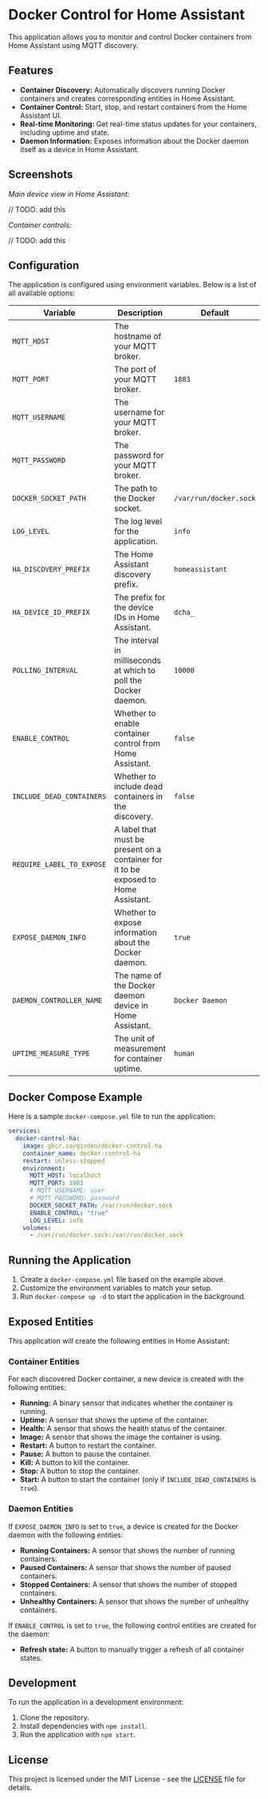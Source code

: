 # Docker Control for Home Assistant

This application allows you to monitor and control Docker containers from Home Assistant using MQTT discovery.

## Features

- **Container Discovery:** Automatically discovers running Docker containers and creates corresponding entities in Home Assistant.
- **Container Control:** Start, stop, and restart containers from the Home Assistant UI.
- **Real-time Monitoring:** Get real-time status updates for your containers, including uptime and state.
- **Daemon Information:** Exposes information about the Docker daemon itself as a device in Home Assistant.

## Screenshots

*Main device view in Home Assistant:*

// TODO: add this

*Container controls:*

// TODO: add this

## Configuration

The application is configured using environment variables. Below is a list of all available options:

| Variable | Description | Default |
| --- | --- | --- |
| `MQTT_HOST` | The hostname of your MQTT broker. | | 
| `MQTT_PORT` | The port of your MQTT broker. | `1883` |
| `MQTT_USERNAME` | The username for your MQTT broker. | | 
| `MQTT_PASSWORD` | The password for your MQTT broker. | | 
| `DOCKER_SOCKET_PATH` | The path to the Docker socket. | `/var/run/docker.sock` |
| `LOG_LEVEL` | The log level for the application. | `info` |
| `HA_DISCOVERY_PREFIX` | The Home Assistant discovery prefix. | `homeassistant` |
| `HA_DEVICE_ID_PREFIX` | The prefix for the device IDs in Home Assistant. | `dcha_` |
| `POLLING_INTERVAL` | The interval in milliseconds at which to poll the Docker daemon. | `10000` |
| `ENABLE_CONTROL` | Whether to enable container control from Home Assistant. | `false` |
| `INCLUDE_DEAD_CONTAINERS` | Whether to include dead containers in the discovery. | `false` |
| `REQUIRE_LABEL_TO_EXPOSE` | A label that must be present on a container for it to be exposed to Home Assistant. | | 
| `EXPOSE_DAEMON_INFO` | Whether to expose information about the Docker daemon. | `true` |
| `DAEMON_CONTROLLER_NAME` | The name of the Docker daemon device in Home Assistant. | `Docker Daemon` |
| `UPTIME_MEASURE_TYPE` | The unit of measurement for container uptime. | `human` |

## Docker Compose Example

Here is a sample `docker-compose.yml` file to run the application:

```yaml
services:
  docker-control-ha:
    image: ghcr.io/ginden/docker-control-ha
    container_name: docker-control-ha
    restart: unless-stopped
    environment:
      MQTT_HOST: localhost
      MQTT_PORT: 1883
      # MQTT_USERNAME: user
      # MQTT_PASSWORD: password
      DOCKER_SOCKET_PATH: /var/run/docker.sock
      ENABLE_CONTROL: "true"
      LOG_LEVEL: info
    volumes:
      - /var/run/docker.sock:/var/run/docker.sock
```

## Running the Application

1.  Create a `docker-compose.yml` file based on the example above.
2.  Customize the environment variables to match your setup.
3.  Run `docker-compose up -d` to start the application in the background.

## Exposed Entities

This application will create the following entities in Home Assistant:

### Container Entities

For each discovered Docker container, a new device is created with the following entities:

- **Running:** A binary sensor that indicates whether the container is running.
- **Uptime:** A sensor that shows the uptime of the container.
- **Health:** A sensor that shows the health status of the container.
- **Image:** A sensor that shows the image the container is using.
- **Restart:** A button to restart the container.
- **Pause:** A button to pause the container.
- **Kill:** A button to kill the container.
- **Stop:** A button to stop the container.
- **Start:** A button to start the container (only if `INCLUDE_DEAD_CONTAINERS` is `true`).

### Daemon Entities

If `EXPOSE_DAEMON_INFO` is set to `true`, a device is created for the Docker daemon with the following entities:

- **Running Containers:** A sensor that shows the number of running containers.
- **Paused Containers:** A sensor that shows the number of paused containers.
- **Stopped Containers:** A sensor that shows the number of stopped containers.
- **Unhealthy Containers:** A sensor that shows the number of unhealthy containers.

If `ENABLE_CONTROL` is set to `true`, the following control entities are created for the daemon:

- **Refresh state:** A button to manually trigger a refresh of all container states.

## Development

To run the application in a development environment:

1.  Clone the repository.
2.  Install dependencies with `npm install`.
3.  Run the application with `npm start`.

## License

This project is licensed under the MIT License - see the [LICENSE](LICENSE) file for details.
